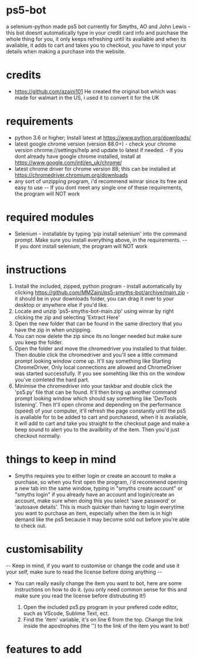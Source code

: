 # ps5-bot
  a selenium-python made ps5 bot currently for Smyths, AO and John Lewis - this bot doesnt automatically type in your credit card info and purchase the whole thing for you, it only keeps refreshing until its avaliable and when its avaliable, it adds to cart and takes you to checkout, you have to input your details when making a purchase into the website.

# credits
  - https://github.com/azaini101
    He created the original bot which was made for walmart in the US, i used it to convert it for the UK

# requirements
  - python 3.6 or higher; Install latest at https://www.python.org/downloads/
  - latest google chrome version (version 88.0+) - check your chrome version chrome://settings/help and update to latest if needed. - If you dont already have google chrome installed, install at https://www.google.com/intl/en_uk/chrome/
  - latest chrome driver for chrome version 88; this can be installed at https://chromedriver.chromium.org/downloads
  - any sort of unzipping program, i'd recommend winrar since its free and easy to use
  -- If you dont meet any single one of these requirements, the program will NOT work
  
# required modules
  - Selenium - installable by typing 'pip install selenium' into the command prompt. Make sure you install everything above, in the requirements.
  -- If you dont install selenium, the program will NOT work
  
# instructions
  1. Install the included, zipped, python program - install automatically by clicking https://github.com/MMZaini/ps5-smyths-bot/archive/main.zip - it should be in your downloads folder, you can drag it over to your desktop or anywhere else if you'd like.
  2. Locate and unzip 'ps5-smyths-bot-main.zip' using winrar by right clicking the zip and selecting 'Extract Here'
  3. Open the new folder that can be found in the same directory that you have the zip in when unzipping.
  4. You can now delete the zip since its no longer needed but make sure you keep the folder.
  5. Open the folder and move the chromedriver you installed to that folder. Then double click the chromedriver and you'll see a little command prompt looking window come up. It'll say something like Starting ChromeDriver, Only local connections are allowed and ChromeDriver was started successfully. If you see somehting like this on the window you've comleted the hard part.
  6. Minimise the chromedriver into your taskbar and double click the 'ps5.py' file that can be found. It'll then bring up another command prompt looking window which should say something like 'DevTools listening'. Then It'll open chrome and depending on the performance (speed) of your computer, it'll refresh the page constantly until the ps5 is avaliable for to be added to cart and purchasesd, when it is avaliable, it will add to cart and take you straight to the checkout page and make a beep sound to alert you to the availbility of the item. Then you'd just checkout normally.
  
# things to keep in mind
  - Smyths requires you to either login or create an account to make a purchase, so when you first open the program, i'd recommend opening a new tab inn the same window, typing in "smyths create account" or "smyths login" if you already have an account and login/create an account, make sure when doing this you select 'save password' or 'autosave details'. This is much quicker than having to login everytime you want to purchase an item, especially when the item is in high demand like the ps5 because it may become sold out before you're able to check out. 
  
# customisability
  -- Keep in mind, if you want to customise or change the code and use it your self, make sure to read the license before doing anything --
  
  - You can really easily change the item you want to bot, here are some instructions on how to do it. (you only need common sense for this and make sure you read the license before distrubuting it!)
  
    1. Open the included ps5.py program in your prefered code editor, such as VScode, Sublime Text, ect.
    2. Find the 'item' variable, it's on line 6 from the top. Change the link inside the apostrophes (the '') to the link of the item you want to bot!

# features to add

